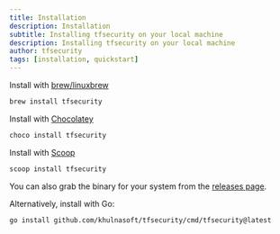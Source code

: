 ```yaml
---
title: Installation
description: Installation
subtitle: Installing tfsecurity on your local machine
description: Installing tfsecurity on your local machine
author: tfsecurity
tags: [installation, quickstart]
---
```

Install with [brew/linuxbrew](https://brew.sh)


```bash
brew install tfsecurity
```

Install with [Chocolatey](https://chocolatey.org/)

```cmd
choco install tfsecurity
```

Install with [Scoop](https://scoop.sh/)

```cmd
scoop install tfsecurity
```
You can also grab the binary for your system from the [releases page](https://github.com/khulnasoft/tfsecurity/releases).

Alternatively, install with Go:

```bash
go install github.com/khulnasoft/tfsecurity/cmd/tfsecurity@latest
```




